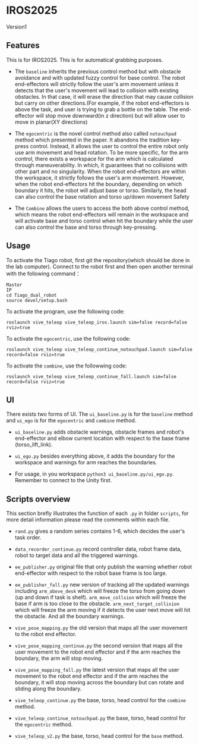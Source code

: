 # IROS2025
Version1


## Features

This is for IROS2025. This is for automatical grabbing purposes.

- The `baseline` inherits the previous control method but with obstacle avoidance and with updated fuzzy control for base control. The robot end-effectors will strictly follow the user's arm movement unless it detects that the user's movement will lead to collision with existing obstacles. In that case, it will erase the direction that may cause collision but carry on other directions.(For example, if the robot end-effectors is above the task, and user is trying to grab a bottle on the table. The end-effector will stop move downward(in z direction) but will allow user to move in planar(XY directions) 

- The `egocentric` is the novel control method also called `notouchpad` method which presented in the paper. It abandons the tradition key-press control. Instead, it allows the user to control the entire robot only use arm movement and head rotation. To be more specific, for the arm control, there exists a workspace for the arm which is calculated through maneuverability. In which, it guarantees that no collisions with other part and no singularity. When the robot end-effectors are within the workspace, it strictly follows the user's arm movement. However, when the robot end-effectors hit the boundary, depending on which boundary it hits, the robot will adjust base or torso. Similarly, the head can also control the base rotation and torso up/down movement Safety 

- The `Combine` allows the users to access the both above control method, which means the robot end-effectors will remain in the workspace and will activate base and torso control when hit the boundary while the user can also control the base and torso through key-pressing.


## Usage
 
To activate the Tiago robot, first git the repository(which should be done in the lab computer). Connect to the robot first and then open another terminal with the following command：

```
Master
IP
cd Tiago_dual_robot
source devel/setup.bash
```

To activate the program, use the following code:

`roslaunch vive_teleop vive_teleop_iros.launch sim=false record=false rviz=true`

To activate the `egocentric`, use the following code:

`roslaunch vive_teleop vive_teleop_continue_notouchpad.launch sim=false record=false rviz=true`

To activate the `combine`, use the followwing code:

`roslaunch vive_teleop vive_teleop_continue_fall.launch sim=false record=false rviz=true`

## UI

There exists two forms of UI. The `ui_baseline.py` is for the `baseline` method and `ui_ego` is for the `egocentric` and `combine` method.

- `ui_baseline.py` adds obstacle warnings, obstacle frames and robot's end-effector and elbow current location with respect to the base frame (torso_lift_link). 

- `ui_ego.py` besides everything above, it adds the boundary for the workspace and warnings for arm reaches the boundaries.

- For usage, in you workspace `python3 ui_baseline.py/ui_ego.py`. Remember to connect to the Unity first.

## Scripts overview

This section brefly illustrates the function of each `.py` in folder `scripts`, for more detail information please read the comments within each file.

- `rand.py` gives a random series contains 1-6, which decides the user's task order.

- `data_recorder_continue.py` record controller data, robot frame data, robot to target data and all the triggered warnings.

- `ee_publisher.py` original file that only publish the warning whether robot end-effector with respect to the robot base frame is too large.

- `ee_publisher_fall.py` new version of tracking all the updated warnings including `arm_above_desk` which will freeze the torso from going down (up and down if task is shelf). `arm_move_collsion` which will freeze the base if arm is too close to the obstacle. `arm_next_target_collision` which will freeze the arm moving if it detects the user next move will hit the obstacle. And all the boundary warnings.

- `vive_pose_mapping.py` the old version that maps all the user movement to the robot end effector.

- `vive_pose_mapping_continue.py` the second version that maps all the user movement to the robot end effector and if the arm reaches the boundary, the arm will stop moving.

- `vive_pose_mapping_fall.py` the latest version that maps all the user movement to the robot end effector and if the arm reaches the boundary, it will stop moving across the boundary but can rotate and sliding along the boundary.

- `vive_teleop_continue.py` the base, torso, head control for the `combine` method.

- `vive_teleop_continue_notouchpad.py` the base, torso, head control for the `egocentric` method.

- `vive_teleop_v2.py` the base, torso, head control for the `base` method.
